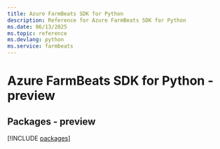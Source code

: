 ```yaml
---
title: Azure FarmBeats SDK for Python
description: Reference for Azure FarmBeats SDK for Python
ms.date: 06/13/2025
ms.topic: reference
ms.devlang: python
ms.service: farmbeats
---
```

# Azure FarmBeats SDK for Python - preview
## Packages - preview
[!INCLUDE [packages](farmbeats-index.md)]